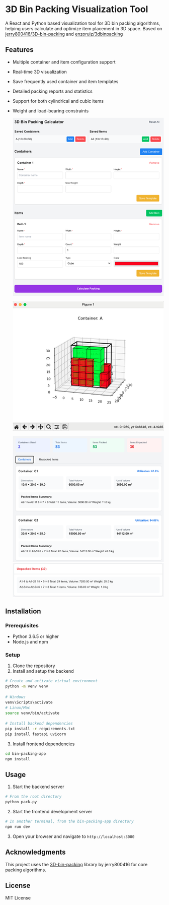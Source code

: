# 3D Bin Packing Visualization Tool

A React and Python based visualization tool for 3D bin packing algorithms, helping users calculate and optimize item placement in 3D space. Based on [jerry800416/3D-bin-packing](https://github.com/jerry800416/3D-bin-packing) and [enzoruiz/3dbinpacking](https://github.com/enzoruiz/3dbinpacking)

## Features

- Multiple container and item configuration support

- Real-time 3D visualization

- Save frequently used container and item templates

- Detailed packing reports and statistics

- Support for both cylindrical and cubic items

- Weight and load-bearing constraints

  ![1](./img/1.png)

  ![2](./img/2.png)

  ![3](./img/3.png)![4](./img/4.png)

## Installation

### Prerequisites

- Python 3.6.5 or higher
- Node.js and npm

### Setup

1. Clone the repository
2. Install and setup the backend
```bash
# Create and activate virtual environment
python -m venv venv

# Windows
venv\Scripts\activate
# Linux/Mac
source venv/bin/activate

# Install backend dependencies
pip install -r requirements.txt
pip install fastapi uvicorn
```

3. Install frontend dependencies
```bash
cd bin-packing-app
npm install
```

## Usage

1. Start the backend server
```bash
# From the root directory
python pack.py
```

2. Start the frontend development server
```bash
# In another terminal, from the bin-packing-app directory
npm run dev
```

3. Open your browser and navigate to `http://localhost:3000`

## Acknowledgments

This project uses the [3D-bin-packing](https://github.com/jerry800416/3D-bin-packing) library by jerry800416 for core packing algorithms.

## License

MIT License
